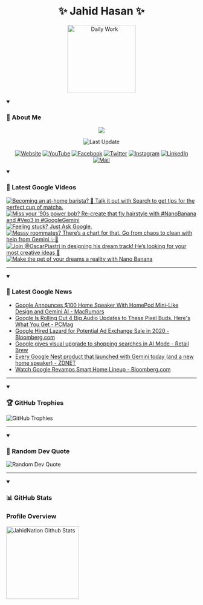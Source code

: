 <h1 align="center">✨ Jahid Hasan ✨</h1>
<p align="center">
  <img alt="Daily Work" height="180px" src="https://i.imgur.com/uhZdH9C.gif" />
</p>
<details open>
 <summary><h3>🌟 About Me</h3></summary>
<p align="center">
  <img src="https://readme-typing-svg.demolab.com/?lines=Even+if+I+fail,;I+have+to+finish,;What+I+started.;&font=Fira%20Code&center=true&width=500&height=50&color=00FF7F&vCenter=true&pause=1000&size=24" />
</p>

<p align="center">
  <img alt="Last Update" title="Last Update" src="https://img.shields.io/github/last-commit/jahidnation/jahidnation?logo=github&label=LAST+UPDATE&color=blueviolet&style=flat-square"/>
</p>

<p align="center">
  <a href="https://jahid.eu.org">
    <img alt="Website" title="Website" src="https://img.shields.io/badge/Website-000000?logo=Google-Chrome&logoColor=white&style=for-the-badge"/></a>
  <a href="https://youtube.com/@jahidnation">
    <img alt="YouTube" title="YouTube Channel" src="https://img.shields.io/badge/YouTube-FF0000?logo=YouTube&logoColor=white&style=for-the-badge"/></a>
  <a href="https://facebook.com/jahidnation">
    <img alt="Facebook" title="Facebook Page" src="https://img.shields.io/badge/Facebook-4267B2?logo=Facebook&logoColor=white&style=for-the-badge"/></a>
  <a href="https://twitter.com/jahidnation">
    <img alt="Twitter" title="Twitter Profile" src="https://img.shields.io/badge/X-000000?logo=x&logoColor=white&style=for-the-badge"/></a>
  <a href="https://instagram.com/jahidnation">
    <img alt="Instagram" title="Instagram Profile" src="https://img.shields.io/badge/Instagram-E4405F?logo=Instagram&logoColor=white&style=for-the-badge"/></a>
  <a href="https://linkedin.com/in/jahidnation">
    <img alt="LinkedIn" title="LinkedIn Profile" src="https://img.shields.io/badge/LinkedIn-0A66C2?logo=LinkedIn&logoColor=white&style=for-the-badge"/></a>
  <a href="https://mail.google.com/?hl=en&tf=cm&fs=1&to=mail@jahid.eu.org">
    <img alt="Mail" title="Mail Me" src="https://img.shields.io/badge/Email-D14836?logo=Gmail&logoColor=white&style=for-the-badge"/></a>
</p>

</details>

<details open>
 <summary><h3>🎥 Latest Google Videos</h3></summary>

<!-- BEGIN VID -->
<a href="https://www.youtube.com/shorts/evK7zdcAnWg">
  <picture>
    <source media="(prefers-color-scheme: dark)" srcset="https://ytcards.demolab.com/?id=evK7zdcAnWg&title=Becoming+an+at-home+barista%3F++%F0%9F%8D%B5+Talk+it+out+with+Search+to+get+tips+for+the+perfect+cup+of+matcha.&lang=en&timestamp=1759265220&background_color=%230d1117&title_color=%23ffffff&stats_color=%23dedede&max_title_lines=1&width=250&border_radius=5&duration=66">
    <img src="https://ytcards.demolab.com/?id=evK7zdcAnWg&title=Becoming+an+at-home+barista%3F++%F0%9F%8D%B5+Talk+it+out+with+Search+to+get+tips+for+the+perfect+cup+of+matcha.&lang=en&timestamp=1759265220&background_color=%23ffffff&title_color=%2324292f&stats_color=%2357606a&max_title_lines=1&width=250&border_radius=5&duration=66" alt="Becoming an at-home barista?  🍵 Talk it out with Search to get tips for the perfect cup of matcha." title="Becoming an at-home barista?  🍵 Talk it out with Search to get tips for the perfect cup of matcha.">
  </picture>
</a>
<a href="https://www.youtube.com/shorts/gp62PJ07mZM">
  <picture>
    <source media="(prefers-color-scheme: dark)" srcset="https://ytcards.demolab.com/?id=gp62PJ07mZM&title=Miss+your+%E2%80%9990s+power+bob%3F+Re-create+that+fly+hairstyle+with+%23NanoBanana+and+%23Veo3+in+%23GoogleGemini&lang=en&timestamp=1759251561&background_color=%230d1117&title_color=%23ffffff&stats_color=%23dedede&max_title_lines=1&width=250&border_radius=5&duration=26">
    <img src="https://ytcards.demolab.com/?id=gp62PJ07mZM&title=Miss+your+%E2%80%9990s+power+bob%3F+Re-create+that+fly+hairstyle+with+%23NanoBanana+and+%23Veo3+in+%23GoogleGemini&lang=en&timestamp=1759251561&background_color=%23ffffff&title_color=%2324292f&stats_color=%2357606a&max_title_lines=1&width=250&border_radius=5&duration=26" alt="Miss your ’90s power bob? Re-create that fly hairstyle with #NanoBanana and #Veo3 in #GoogleGemini" title="Miss your ’90s power bob? Re-create that fly hairstyle with #NanoBanana and #Veo3 in #GoogleGemini">
  </picture>
</a>
<a href="https://www.youtube.com/watch?v=spVzmy_LR2c">
  <picture>
    <source media="(prefers-color-scheme: dark)" srcset="https://ytcards.demolab.com/?id=spVzmy_LR2c&title=Feeling+stuck%3F+Just+Ask+Google.&lang=en&timestamp=1759169172&background_color=%230d1117&title_color=%23ffffff&stats_color=%23dedede&max_title_lines=1&width=250&border_radius=5&duration=16">
    <img src="https://ytcards.demolab.com/?id=spVzmy_LR2c&title=Feeling+stuck%3F+Just+Ask+Google.&lang=en&timestamp=1759169172&background_color=%23ffffff&title_color=%2324292f&stats_color=%2357606a&max_title_lines=1&width=250&border_radius=5&duration=16" alt="Feeling stuck? Just Ask Google." title="Feeling stuck? Just Ask Google.">
  </picture>
</a>
<a href="https://www.youtube.com/shorts/N_Bd3Fx66bA">
  <picture>
    <source media="(prefers-color-scheme: dark)" srcset="https://ytcards.demolab.com/?id=N_Bd3Fx66bA&title=Messy+roommates%3F+There%E2%80%99s+a+chart+for+that.+Go+from+chaos+to+clean+with+help+from+Gemini+%E2%9C%A8%F0%9F%A7%BA&lang=en&timestamp=1759162653&background_color=%230d1117&title_color=%23ffffff&stats_color=%23dedede&max_title_lines=1&width=250&border_radius=5&duration=20">
    <img src="https://ytcards.demolab.com/?id=N_Bd3Fx66bA&title=Messy+roommates%3F+There%E2%80%99s+a+chart+for+that.+Go+from+chaos+to+clean+with+help+from+Gemini+%E2%9C%A8%F0%9F%A7%BA&lang=en&timestamp=1759162653&background_color=%23ffffff&title_color=%2324292f&stats_color=%2357606a&max_title_lines=1&width=250&border_radius=5&duration=20" alt="Messy roommates? There’s a chart for that. Go from chaos to clean with help from Gemini ✨🧺" title="Messy roommates? There’s a chart for that. Go from chaos to clean with help from Gemini ✨🧺">
  </picture>
</a>
<a href="https://www.youtube.com/shorts/KL_yUVKmjgY">
  <picture>
    <source media="(prefers-color-scheme: dark)" srcset="https://ytcards.demolab.com/?id=KL_yUVKmjgY&title=Join+%40OscarPiastri+in+designing+his+dream+track%21+He%E2%80%99s+looking+for+your+most+creative+ideas+%F0%9F%91%80&lang=en&timestamp=1758921996&background_color=%230d1117&title_color=%23ffffff&stats_color=%23dedede&max_title_lines=1&width=250&border_radius=5&duration=20">
    <img src="https://ytcards.demolab.com/?id=KL_yUVKmjgY&title=Join+%40OscarPiastri+in+designing+his+dream+track%21+He%E2%80%99s+looking+for+your+most+creative+ideas+%F0%9F%91%80&lang=en&timestamp=1758921996&background_color=%23ffffff&title_color=%2324292f&stats_color=%2357606a&max_title_lines=1&width=250&border_radius=5&duration=20" alt="Join @OscarPiastri in designing his dream track! He’s looking for your most creative ideas 👀" title="Join @OscarPiastri in designing his dream track! He’s looking for your most creative ideas 👀">
  </picture>
</a>
<a href="https://www.youtube.com/watch?v=IcICF_YF_tI">
  <picture>
    <source media="(prefers-color-scheme: dark)" srcset="https://ytcards.demolab.com/?id=IcICF_YF_tI&title=Make+the+pet+of+your+dreams+a+reality+with+Nano+Banana&lang=en&timestamp=1758916004&background_color=%230d1117&title_color=%23ffffff&stats_color=%23dedede&max_title_lines=1&width=250&border_radius=5&duration=13">
    <img src="https://ytcards.demolab.com/?id=IcICF_YF_tI&title=Make+the+pet+of+your+dreams+a+reality+with+Nano+Banana&lang=en&timestamp=1758916004&background_color=%23ffffff&title_color=%2324292f&stats_color=%2357606a&max_title_lines=1&width=250&border_radius=5&duration=13" alt="Make the pet of your dreams a reality with Nano Banana" title="Make the pet of your dreams a reality with Nano Banana">
  </picture>
</a>
<!-- END VID -->

---

</details>

<details open>
 <summary><h3>📝 Latest Google News</h3></summary>

<!-- BLOG-POST-LIST:START -->
- [Google Announces $100 Home Speaker With HomePod Mini-Like Design and Gemini AI - MacRumors](https://news.google.com/rss/articles/CBMia0FVX3lxTFA0YlUzN20tSWJhZkFkUGZyWHJJYlVWMWpEcXVybEFkRnRPU2VfX2hfMlFFMHdjNUgtclloQnJ1Yl9WZWNaQlB4ZFMyZ0hYVFlFNnE0LTZwYUFqRFZtWDh5YnpKa3VPR1JhSHU0?oc=5)
- [Google Is Rolling Out 4 Big Audio Updates to These Pixel Buds. Here&#39;s What You Get - PCMag](https://news.google.com/rss/articles/CBMinwFBVV95cUxQZHVFbW4wMV8tR01tY3NzckdPVk4xaWhQR1IyVlNBYmtwTk5IVEh0NnpPcnBtc29jQ2VxaTV4ZFNidVJ4RXJkaXJoRVZ0d3pDV2lqTTEwOHI1TVdIZ21aOE56OUtMM2FhbUF2NTNEa19CNXZXaFNZQ3Q3Mkc2a3hCUzBMQzYzTGlOMEYxZFhjcjQtUndNUHVPOTBna25zdTQ?oc=5)
- [Google Hired Lazard for Potential Ad Exchange Sale in 2020 - Bloomberg.com](https://news.google.com/rss/articles/CBMirgFBVV95cUxNU1hScHh2cjVlTHBfRWNXMVRqMEdvdndaUFRGeGZ0ZFFQUmswc0gtNk0yN3g1c1NIY3N0anNYczVVeS1RWlZBcEhyMlBYUjR4LTJNZ212cTR6ZWUwS1kxS29KNGtuQWZxX2liSGxvOVRSeHFQSDc3QmZ5NjZaczEySGtTczhnOXc4SWh2eUVKOVhERTdTM1Zwajh1UFgzdEN0ZWNqSGNDcF96UUctNGc?oc=5)
- [Google gives visual upgrade to shopping searches in AI Mode - Retail Brew](https://news.google.com/rss/articles/CBMiqAFBVV95cUxNd3hGWHZ1OVBOem43UnhPdDRqeHdYYlZiMFhDV25XUjRzaTFkNUUxemZUWnVzODdFZEU3ZDIzREplQy1MTWtNUUNUN1VGQzN1cGJUV0xRTTVCelpKbklqRmt3eVJTYWgwWk9id281ZzdIRzFyVmo1cTFwLWFrWjNjRTB3V19Ja3RlUXRja05DSzlhN2c1b1dreHhSNk1DaGphOEVIZkFxTUk?oc=5)
- [Every Google Nest product that launched with Gemini today &lpar;and a new home speaker&rpar; - ZDNET](https://news.google.com/rss/articles/CBMiygFBVV95cUxPb0tVNW5ncW9fZERtdGNaRjJFQk9OSDBibl9oeDg1MjhDVW55eXJqMzRXUVJWaUxVWVZBMEJWNVBJUlozXzhaRWIwTHo3QWhpd3hWNVA1M0Y2c3Z6ZmgyOVJXV1ZNT25UcGFxTzZld2FoNUlVVmJWRVI4X2ltbHVXWXFlTEVjNTVKcTNVRDMxN0tBTUVhcmFYZ2tQemFGMENiWTd0bnJvUGZocUg5QmtoR1NrZXlKQ29GNkdueERCTjlKUjlhNXN6S0V3?oc=5)
- [Watch Google Revamps Smart Home Lineup - Bloomberg.com](https://news.google.com/rss/articles/CBMikAFBVV95cUxQcGZGVFZ4TVZrMmZ1ekR1SUNicm5MTFRJNVpNUl9EVzlGREoyZXdZUGltcUdvcmhjeE5td2pRQjBFazNGWVRiTm1LSHd4a1Vvd3VWY3dSRUkxQk1XUTdvTWp4Z1l4cDJOa1luVDRYWmFjUHZiV1p1R0MtLW5zcUFDUy1DSklfN3pGemV1bTh0bFI?oc=5)
<!-- BLOG-POST-LIST:END -->

---

</details>

<details open>
 <summary><h3>🏆 GitHub Trophies</h3></summary>

<img alt="GitHub Trophies" title="GitHub Trophies" src="https://github-profile-trophy.vercel.app/?username=jahidnation&column=8&theme=gruvbox&no-frame=true"/>

---

</details>

<details open>
 <summary><h3>💬 Random Dev Quote</h3></summary>

<img alt="Random Dev Quote" title="Random Dev Quote" src="https://quotes-github-readme.vercel.app/api?type=horizontal&theme=radical"/>

---

</details>

<details open> 
  <summary><h3>📊 GitHub Stats</h3></summary>

  <h3>Profile Overview</h3>
  <p>
  <img alt="JahidNation Github Stats" src="https://denvercoder1-github-readme-stats.vercel.app/api/?username=jahidnation&show_icons=true&include_all_commits=true&count_private=true&theme=react&hide_border=true&bg_color=1F222E&title_color=F85D7F&icon_color=F8D866" height="192px"/>
  </p>


